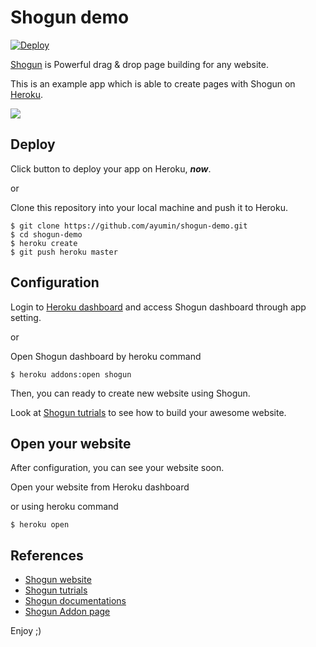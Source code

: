 # Shogun demo

[![Deploy](https://www.herokucdn.com/deploy/button.svg)](https://heroku.com/deploy?template=https://github.com/ayumin/shogun-demo/tree/master)

[Shogun](https://getshogun.com/) is Powerful drag & drop page building for any website.

This is an example app which is able to create pages with Shogun on [Heroku](https://www.heroku.com/home).

![](https://ucarecdn.com/a0267939-466b-46e6-a650-c027f7f3f63e/)

## Deploy
Click button to deploy your app on Heroku, ***now***.

or

Clone this repository into your local machine and push it to Heroku.

````
$ git clone https://github.com/ayumin/shogun-demo.git
$ cd shogun-demo
$ heroku create
$ git push heroku master
````

## Configuration

Login to [Heroku dashboard](https://dashboard.heroku.com/) and access Shogun dashboard through app setting.

or

Open Shogun dashboard by heroku command

````
$ heroku addons:open shogun
````

Then, you can ready to create new website using Shogun.

Look at [Shogun tutrials](https://getshogun.com/tutorials) to see how to build your awesome website.

## Open your website
After configuration, you can see your website soon.

Open your website from Heroku dashboard

or using heroku command

````
$ heroku open
````

## References
- [Shogun website](https://getshogun.com/)
- [Shogun tutrials](https://getshogun.com/tutorials)
- [Shogun documentations](https://getshogun.com/docs)
- [Shogun Addon page](https://elements.heroku.com/addons/shogun)

Enjoy ;)


